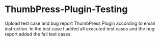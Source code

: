 # ThumbPress-Plugin-Testing
Upload test case and bug report ThumbPress Plugin according to email instruction.
In the test case I added all executed test cases  and the bug report added the fail test cases. 
